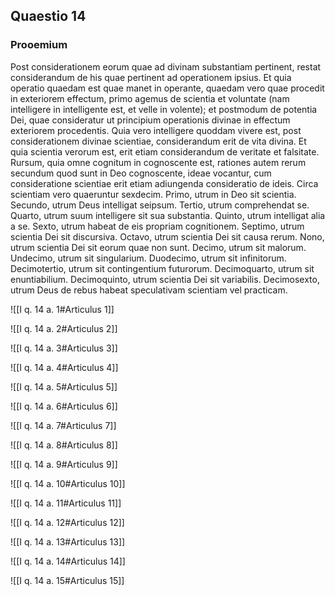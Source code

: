 ## Quaestio 14

### Prooemium

Post considerationem eorum quae ad divinam substantiam pertinent, restat considerandum de his quae pertinent ad operationem ipsius. Et quia operatio quaedam est quae manet in operante, quaedam vero quae procedit in exteriorem effectum, primo agemus de scientia et voluntate (nam intelligere in intelligente est, et velle in volente); et postmodum de potentia Dei, quae consideratur ut principium operationis divinae in effectum exteriorem procedentis. Quia vero intelligere quoddam vivere est, post considerationem divinae scientiae, considerandum erit de vita divina. Et quia scientia verorum est, erit etiam considerandum de veritate et falsitate. Rursum, quia omne cognitum in cognoscente est, rationes autem rerum secundum quod sunt in Deo cognoscente, ideae vocantur, cum consideratione scientiae erit etiam adiungenda consideratio de ideis. Circa scientiam vero quaeruntur sexdecim. Primo, utrum in Deo sit scientia. Secundo, utrum Deus intelligat seipsum. Tertio, utrum comprehendat se. Quarto, utrum suum intelligere sit sua substantia. Quinto, utrum intelligat alia a se. Sexto, utrum habeat de eis propriam cognitionem. Septimo, utrum scientia Dei sit discursiva. Octavo, utrum scientia Dei sit causa rerum. Nono, utrum scientia Dei sit eorum quae non sunt. Decimo, utrum sit malorum. Undecimo, utrum sit singularium. Duodecimo, utrum sit infinitorum. Decimotertio, utrum sit contingentium futurorum. Decimoquarto, utrum sit enuntiabilium. Decimoquinto, utrum scientia Dei sit variabilis. Decimosexto, utrum Deus de rebus habeat speculativam scientiam vel practicam.

![[I q. 14 a. 1#Articulus 1]]

![[I q. 14 a. 2#Articulus 2]]

![[I q. 14 a. 3#Articulus 3]]

![[I q. 14 a. 4#Articulus 4]]

![[I q. 14 a. 5#Articulus 5]]

![[I q. 14 a. 6#Articulus 6]]

![[I q. 14 a. 7#Articulus 7]]

![[I q. 14 a. 8#Articulus 8]]

![[I q. 14 a. 9#Articulus 9]]

![[I q. 14 a. 10#Articulus 10]]

![[I q. 14 a. 11#Articulus 11]]

![[I q. 14 a. 12#Articulus 12]]

![[I q. 14 a. 13#Articulus 13]]

![[I q. 14 a. 14#Articulus 14]]

![[I q. 14 a. 15#Articulus 15]]

